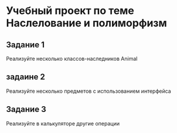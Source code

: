 # Учебный проект по теме Наслелование и полиморфизм


## Задание 1
Реализуйте несколько классов-наследников Animal
## задаине 2
Реализуйте несколько предметов с использованием интерфейса 
## Задание 3
Реализуйте в калькуляторе другие операции
